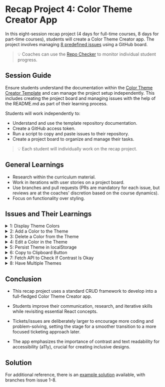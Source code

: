 # Recap Project 4: Color Theme Creator App

In this eight-session recap project (4 days for full-time courses, 8 days for part-time courses), students will create a Color Theme Creator app. The project involves managing [8 predefined issues](https://github.com/neuefische/web-react-recap-project/issues) using a GitHub board.

> 💡 Coaches can use the [Repo Checker](https://github.com/neuefische/web-repo-checker) to monitor individual student progress.

## Session Guide

Ensure students understand the documentation within the [Color Theme Creator Template](https://github.com/neuefische/web-react-recap-project) and can manage the project setup independently. This includes creating the project board and managing issues with the help of the README.md as part of their learning process.

Students will work independently to:

- Understand and use the template repository documentation.
- Create a GitHub access token.
- Run a script to copy and paste issues to their repository.
- Create a project board to organize and manage their tasks.

> 💡 Each student will individually work on the recap project.

## General Learnings

- Research within the curriculum material.
- Work in iterations with user stories on a project board.
- Use branches and pull requests (PRs are mandatory for each issue, but reviews are at the coaches' discretion based on the course dynamics).
- Focus on functionality over styling.

## Issues and Their Learnings

<details>
  <summary>1: Display Theme Colors</summary>
  - **Already implemented** as the starting point.
  - Introduction to the Vite project.
  - Understanding folder structure.
  - Modern CSS reset.
  - Using arrays and mapping.
</details>

<details>
  <summary>2: Add a Color to the Theme</summary>
  - Handling form submissions.
  - Implementing controlled inputs.
  - State encapsulation and lifting up state.
  - Utilizing third-party npm packages.
  
> 💡 This task is designed to challenge advanced students and support those who may struggle. It serves as a demanding starting point. Students must manage components and state independently, even with provided solutions. They are encouraged to engage with handouts and exercises, selecting their difficulty level, to showcase their research and communication skills.

</details>

<details>
  <summary>3: Delete a Color from the Theme</summary>
  - Lifting up state.
  - Using `filter()` for deletion.
  - State encapsulation.
  - Conditional rendering.
  - Reusing CSS classes.
</details>

<details>
  <summary>4: Edit a Color in the Theme</summary>
  - Lifting up state.
  - Using `map()` for updates.
  - State encapsulation.
  - Conditional rendering.
  - Reusing JSX components.
</details>

<details>
  <summary>5: Persist Theme in localStorage</summary>
  - Integrating third-party npm packages.
  - Utilizing localStorage.
</details>

<details>
  <summary>6: Copy to Clipboard Button</summary>
  - Implementing `navigator.clipboard.writeText()` API.
  - Working with async functions.
  - Using `setTimeout` within a `useEffect`.
</details>

<details>
  <summary>7: Fetch API to Check If Contrast Is Okay</summary>
  - Employing async functions.
  - Fetching from third-party APIs.
  - Considering contrast for accessibility (a11y).
  - State encapsulation.
</details>

<details>
  <summary>8: Have Multiple Themes</summary>
  - Managing complex data structures.
  - Undertaking complex refactoring.
  
> 💡 Students will start with implementation difficulties. The learning is to feel the need to break down a large task into manageable steps: Display, Add, Delete, Edit. Here's a simplified prototype for the first phase of: #8 - Multiple Themes - Display

</details>

## Conclusion

- This recap project uses a standard CRUD framework to develop into a full-fledged Color Theme Creator app.

- Students improve their communication, research, and iterative skills while revisiting essential React concepts.

- Tickets/issues are deliberately larger to encourage more coding and problem-solving, setting the stage for a smoother transition to a more focused ticketing approach later.

- The app emphasizes the importance of contrast and text readability for accessibility (a11y), crucial for creating inclusive designs.

## Solution

For additional reference, there is an [example solution](https://github.com/neuefische/web-react-recap-example) available, with branches from issue 1-8.

